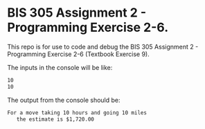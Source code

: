 # BIS 305 Assignment 2 - Programming Exercise 2-6.

This repo is for use to code and debug the BIS 305 Assignment 2 - Programming Exercise 2-6 (Textbook Exercise 9).

The inputs in the console will be like:
```html
10
10
```

The output from the console should be:
```html
For a move taking 10 hours and going 10 miles
   the estimate is $1,720.00
```
